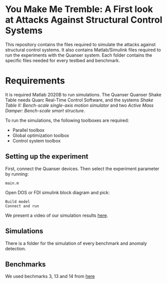 # You Make Me Tremble: A First look at Attacks Against Structural Control Systems

This repository contains the files required to simulate the attacks against structural control systems. It also contains Matlab/Simulink files required to run the experiments with the Quanser system. Each folder contains the specific files needed for every testbed and benchmark.

Requirements
=====

It is required Matlab 2020B to run simulations. The Quanser Quanser Shake Table needs Quarc Real-Time Control Software, and the systems *Shake Table II: Bench-scale single-axis motion simulator* and two *Active Mass Damper: Bench-scale smart structure*.

To run the simulations, the following toolboxes are required:
- Parallel toolbox
- Global optimization toolbox
- Control system toolbox


## Setting up the experiment

First, connect the Quanser devices. Then select the experiment parameter by running:
```
main.m
```


Open DOS or FDI simulink block diagram and pick:
```
Build model
Connect and run
```

We present a video of our simulation results [here](https://youtu.be/vM_n1t92NJg).

## Simulations

There is a folder for the simulation of every benchmark and anomaly detection.

## Benchmarks

We used bechmarks 3, 13 and 14 from [here](https://datacenterhub.org/dataviewer/view/neesdatabases:db/structural_control_and_monitoring_benchmark_problems/)
